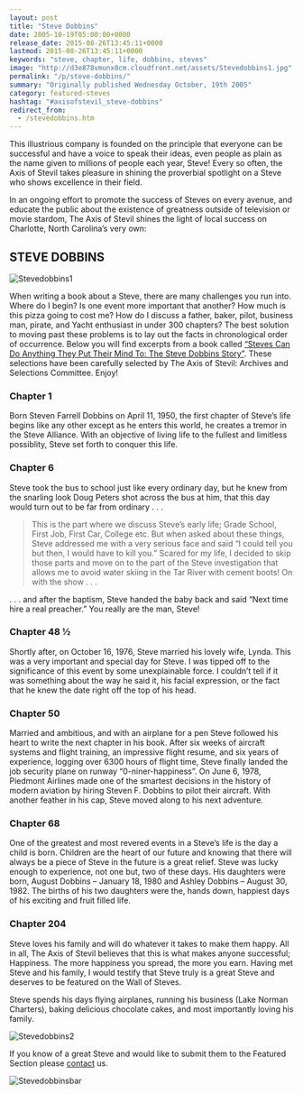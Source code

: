 ```yaml
---
layout: post
title: "Steve Dobbins"
date: 2005-10-19T05:00:00+0000
release_date: 2015-08-26T13:45:11+0000
lastmod: 2015-08-26T13:45:11+0000
keywords: "steve, chapter, life, dobbins, steves"
image: "http://d3e878vmunx8cm.cloudfront.net/assets/Stevedobbins1.jpg"
permalink: "/p/steve-dobbins/"
summary: "Originally published Wednesday October, 19th 2005"
category: featured-steves
hashtag: "#axisofstevil_steve-dobbins"
redirect_from:
  - /stevedobbins.htm
---
```


[id_1]: http://d3e878vmunx8cm.cloudfront.net/assets/Stevedobbins1.jpg "Stevedobbins1"[id_2]: http://d3e878vmunx8cm.cloudfront.net/assets/Stevedobbins2.jpg "Stevedobbins2"[id_3]: http://d3e878vmunx8cm.cloudfront.net/assets/stevedobbinsmural.jpg "Stevedobbinsbar"
This illustrious company is founded on the principle that everyone can be successful and have a voice to speak their ideas, even people as plain as the name given to millions of people each year, Steve! Every so often, the Axis of Stevil takes pleasure in shining the proverbial spotlight on a Steve who shows excellence in their field.

In an ongoing effort to promote the success of Steves on every avenue, and educate the public about the existence of greatness outside of television or movie stardom, The Axis of Stevil shines the light of local success on Charlotte, North Carolina’s very own:

## STEVE DOBBINS ##

![Stevedobbins1][id_1]

When writing a book about a Steve, there are many challenges you run into. Where do I begin? Is one event more important that another? How much is this pizza going to cost me? How do I discuss a father, baker, pilot, business man, pirate, and Yacht enthusiast in under 300 chapters? The best solution to moving past these problems is to lay out the facts in chronological order of occurrence. Below you will find excerpts from a book called [“Steves Can Do Anything They Put Their Mind To: The Steve Dobbins Story”](http://d3e878vmunx8cm.cloudfront.net/assets/stevedobbinsstory.jpg "“Steves Can Do Anything They Put Their Mind To: The Steve Dobbins Story”"). These selections have been carefully selected by The Axis of Stevil: Archives and Selections Committee. Enjoy!

### Chapter 1 ###
Born Steven Farrell Dobbins on April 11, 1950, the first chapter of Steve’s life begins like any other except as he enters this world, he creates a tremor in the Steve Alliance. With an objective of living life to the fullest and limitless possiblity, Steve set forth to conquer this life.

### Chapter 6 ###
Steve took the bus to school just like every ordinary day, but he knew from the snarling look Doug Peters shot across the bus at him, that this day would turn out to be far from ordinary . . .

> This is the part where we discuss Steve’s early life; Grade School, First Job, First Car, College etc. But when asked about these things, Steve addressed me with a very serious face and said “I could tell you but then, I would have to kill you.” Scared for my life, I decided to skip those parts and move on to the part of the Steve investigation that allows me to avoid water skiing in the Tar River with cement boots! On with the show . . .

. . . and after the baptism, Steve handed the baby back and said “Next time hire a real preacher.” You really are the man, Steve!

### Chapter 48 ½  ###
Shortly after, on October 16, 1976, Steve married his lovely wife, Lynda. This was a very important and special day for Steve. I was tipped off to the significance of this event by some unexplainable force. I couldn’t tell if it was something about the way he said it, his facial expression, or the fact that he knew the date right off the top of his head.

### Chapter 50 ###
Married and ambitious, and with an airplane for a pen Steve followed his heart to write the next chapter in his book. After six weeks of aircraft systems and flight training, an impressive flight resume, and six years of experience, logging over 6300 hours of flight time, Steve finally landed the job security plane on runway “0-niner-happiness”. On June 6, 1978, Piedmont Airlines made one of the smartest decisions in the history of modern aviation by hiring Steven F. Dobbins to pilot their aircraft. With another feather in his cap, Steve moved along to his next adventure.

### Chapter 68 ###
One of the greatest and most revered events in a Steve’s life is the day a child is born. Children are the heart of our future and knowing that there will always be a piece of Steve in the future is a great relief. Steve was lucky enough to experience, not one but, two of these days. His daughters were born, August Dobbins – January 18, 1980 and Ashley Dobbins – August 30, 1982. The births of his two daughters were the, hands down, happiest days of his exciting and fruit filled life.

### Chapter 204 ###
Steve loves his family and will do whatever it takes to make them happy. All in all, The Axis of Stevil believes that this is what makes anyone successful; Happiness. The more happiness you spread, the more you earn. Having met Steve and his family, I would testify that Steve truly is a great Steve and deserves to be featured on the Wall of Steves.

Steve spends his days flying airplanes, running his business (Lake Norman Charters), baking delicious chocolate cakes, and most importantly loving his family.

![Stevedobbins2][id_2]

If you know of a great Steve and would like to submit them to the Featured Section please [contact](/contact) us.

![Stevedobbinsbar][id_3]
